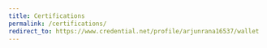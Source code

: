```yaml
---
title: Certifications
permalink: /certifications/
redirect_to: https://www.credential.net/profile/arjunrana16537/wallet
---
```

